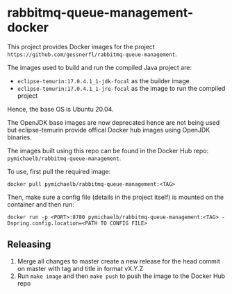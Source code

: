 # rabbitmq-queue-management-docker

This project provides Docker images for the project `https://github.com/gessnerfl/rabbitmq-queue-management`.

The images used to build and run the compiled Java project are:

- `eclipse-temurin:17.0.4.1_1-jdk-focal` as the builder image
- `eclipse-temurin:17.0.4.1_1-jre-focal` as the image to run the compiled project

Hence, the base OS is Ubuntu 20.04.

The OpenJDK base images are now deprecated hence are not being used but eclipse-temurin provide offical Docker hub images using OpenJDK binaries.

The images built using this repo can be found in the Docker Hub repo: `pymichaelb/rabbitmq-queue-management`.

To use, first pull the required image:

```
docker pull pymichaelb/rabbitmq-queue-management:<TAG>
```

Then, make sure a config file (details in the project itself) is mounted on the container and then run:

```
docker run -p <PORT>:8780 pymichaelb/rabbitmq-queue-management:<TAG> -Dspring.config.location=<PATH TO CONFIG FILE>
```

## Releasing
1) Merge all changes to master create a new release for the head commit on master with tag and title in format vX.Y.Z
2) Run `make image` and then `make push` to push the image to the Docker Hub repo
